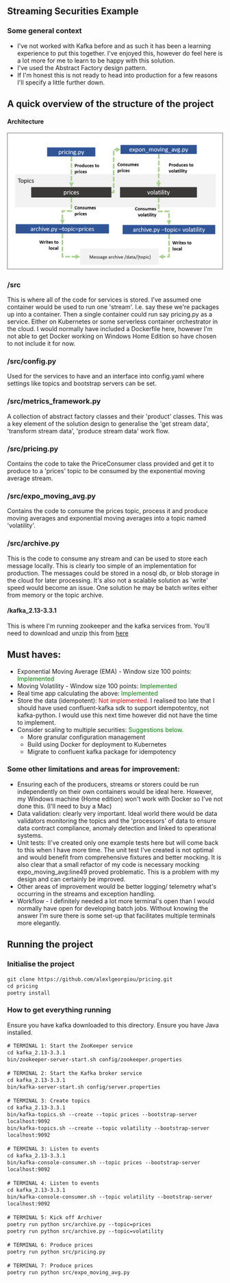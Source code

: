 ## Streaming Securities Example

### Some general context
* I've not worked with Kafka before and as such it has been a learning experience to put this together. I've enjoyed this, however do feel here is a lot more for me to learn to be happy with this solution.
* I've used the Abstract Factory design pattern.
* If I'm honest this is not ready to head into production for a few reasons I'll specify a little further down. 

## A quick overview of the structure of the project
#### Architecture
![](img/architecture.png 'title text')
### /src
This is where all of the code for services is stored. I've assumed one container would be used to run one 'stream'. I.e. say these we're packages up into a container. Then a single container could run say pricing.py as a service. Either on Kubernetes or some serverless container orchestrator in the cloud. I would normally have included a Dockerfile here, however I'm not able to get Docker working on Windows Home Edition so have chosen to not include it for now. 

### /src/config.py
Used for the services to have and an interface into config.yaml where settings like topics and bootstrap servers can be set.

### /src/metrics_framework.py
A collection of abstract factory classes and their 'product' classes. This was a key element of the solution design to generalise the 'get stream data', 'transform stream data', 'produce stream data' work flow.

### /src/pricing.py
Contains the code to take the PriceConsumer class provided and get it to produce to a 'prices' topic to be consumed by the exponential moving average stream. 

### /src/expo_moving_avg.py
Contains the code to consume the prices topic, process it and produce moving averages and exponential moving averages into a topic named 'volatility'.

### /src/archive.py
This is the code to consume any stream and can be used to store each message locally. This is clearly too simple of an implementation for production. The messages could be stored in a nosql db, or blob storage in the cloud for later processing. It's also not a scalable solution as 'write' speed would become an issue. One solution he may be batch writes either from memory or the topic archive. 

#### /kafka_2.13-3.3.1
This is where I'm running zookeeper and the kafka services from. You'll need to download and unzip this from [here](https://kafka.apache.org/quickstart)


## Must haves:
* Exponential Moving Average (EMA) - Window size 100 points: <span style="color:green">Implemented</span>
* Moving Volatility - Window size 100 points:  <span style="color:green">Implemented</span>
* Real time app calculating the above:  <span style="color:green">Implemented</span>
* Store the data (idempotent):<span style="color:red"> Not implemented.</span> I realised too late that I should have used confluent-kafka sdk to support idempotentcy, not kafka-python. I would use this next time however did not have the time to implement. 
* Consider scaling to multiple securities: <span style="color:green">Suggestions below.</span> 
    * More granular configuration management
    * Build using Docker for deployment to Kubernetes
    * Migrate to confluent kafka package for idempotency

### Some other limitations and areas for improvement:
* Ensuring each of the producers, streams or storers could be run independently on their own containers would be ideal here. However, my Windows machine (Home edition) won't work with Docker so I've not done this. (I'll need to buy a Mac)
* Data validation: clearly very important. Ideal world there would be data validators monitoring the topics and the 'processors' of data to ensure data contract compliance, anomaly detection and linked to operational systems. 
* Unit tests: II've created only one example tests here but will come back to this when I have more time. The unit test I've created is not optimal and would benefit from comprehensive fixtures and better mocking. It is also clear that a small refactor of my code is necessary mocking expo_moving_avg:line49 proved problematic. This is a problem with my design and can certainly be improved. 
* Other areas of improvement would be better logging/ telemetry what's occurring in the streams and exception handling.
* Workflow - I definitely needed a lot more terminal's open than I would normally have open for developing batch jobs. Without knowing the answer I'm sure there is some set-up that facilitates multiple terminals more elegantly. 

## Running the project

### Initialise the project
```console
git clone https://github.com/alexlgeorgiou/pricing.git
cd pricing
poetry install
```

### How to get everything running
Ensure you have kafka downloaded to this directory. 
Ensure you have Java installed. 
```console
# TERMINAL 1: Start the ZooKeeper service
cd kafka_2.13-3.3.1
bin/zookeeper-server-start.sh config/zookeeper.properties

# TERMINAL 2: Start the Kafka broker service
cd kafka_2.13-3.3.1
bin/kafka-server-start.sh config/server.properties

# TERMINAL 3: Create topics
cd kafka_2.13-3.3.1
bin/kafka-topics.sh --create --topic prices --bootstrap-server localhost:9092
bin/kafka-topics.sh --create --topic volatility --bootstrap-server localhost:9092

# TERMINAL 3: Listen to events
cd kafka_2.13-3.3.1
bin/kafka-console-consumer.sh --topic prices --bootstrap-server localhost:9092

# TERMINAL 4: Listen to events
cd kafka_2.13-3.3.1
bin/kafka-console-consumer.sh --topic volatility --bootstrap-server localhost:9092

# TERMINAL 5: Kick off Archiver
poetry run python src/archive.py --topic=prices
poetry run python src/archive.py --topic=volatility

# TERMINAL 6: Produce prices
poetry run python src/pricing.py

# TERMINAL 7: Produce prices
poetry run python src/expo_moving_avg.py
```